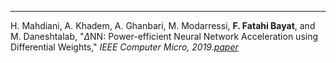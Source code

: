 ---
H. Mahdiani, A. Khadem, A. Ghanbari, M. Modarressi, <b>F. Fatahi Bayat</b>, and M. Daneshtalab, "$\Delta$NN: Power-efficient Neural Network Acceleration using Differential Weights," <i>IEEE Computer Micro,<i> 2019.[paper](https://ieeexplore.ieee.org/abstract/document/8877741)
